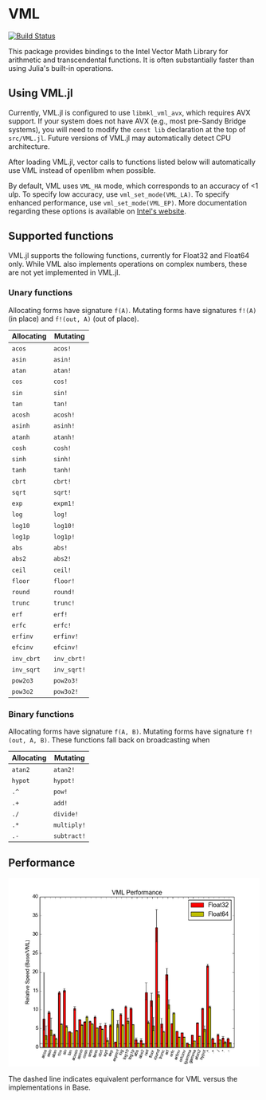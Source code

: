 # VML

[![Build Status](https://travis-ci.org/simonster/VML.jl.png)](https://travis-ci.org/simonster/VML.jl)

This package provides bindings to the Intel Vector Math Library for
arithmetic and transcendental functions. It is often substantially
faster than using Julia's built-in operations.

## Using VML.jl

Currently, VML.jl is configured to use `libmkl_vml_avx`, which requires
AVX support. If your system does not have AVX (e.g., most pre-Sandy
Bridge systems), you will need to modify the `const lib` declaration at
the top of `src/VML.jl`. Future versions of VML.jl may automatically
detect CPU architecture.

After loading VML.jl, vector calls to functions listed below will
automatically use VML instead of openlibm when possible.

By default, VML uses `VML_HA` mode, which corresponds to an accuracy of
<1 ulp. To specify low accuracy, use `vml_set_mode(VML_LA)`. To specify
enhanced performance, use `vml_set_mode(VML_EP)`. More documentation
regarding these options is available on [Intel's website](http://software.intel.com/sites/products/documentation/hpc/mkl/vml/vmldata.htm).

## Supported functions

VML.jl supports the following functions, currently for Float32 and
Float64 only. While VML also implements operations on complex numbers,
these are not yet implemented in VML.jl.

### Unary functions

Allocating forms have signature `f(A)`. Mutating forms have signatures
`f!(A)` (in place) and `f!(out, A)` (out of place).

Allocating | Mutating
-----------|---------
`acos`     | `acos!`
`asin`     | `asin!`
`atan`     | `atan!`
`cos`      | `cos!`
`sin`      | `sin!`
`tan`      | `tan!`
`acosh`    | `acosh!`
`asinh`    | `asinh!`
`atanh`    | `atanh!`
`cosh`     | `cosh!`
`sinh`     | `sinh!`
`tanh`     | `tanh!`
`cbrt`     | `cbrt!`
`sqrt`     | `sqrt!`
`exp`      | `expm1!`
`log`      | `log!`
`log10`    | `log10!`
`log1p`    | `log1p!`
`abs`      | `abs!`
`abs2`     | `abs2!`
`ceil`     | `ceil!`
`floor`    | `floor!`
`round`    | `round!`
`trunc`    | `trunc!`
`erf`      | `erf!`
`erfc`     | `erfc!`
`erfinv`   | `erfinv!`
`efcinv`   | `efcinv!`
`inv_cbrt` | `inv_cbrt!`
`inv_sqrt` | `inv_sqrt!`
`pow2o3`   | `pow2o3!`
`pow3o2`   | `pow3o2!`

### Binary functions

Allocating forms have signature `f(A, B)`. Mutating forms have
signature `f!(out, A, B)`. These functions fall back on broadcasting
when 

Allocating | Mutating
-----------|---------
`atan2`    | `atan2!`
`hypot`    | `hypot!`
`.^`       | `pow!`
`.+`       | `add!`
`./`       | `divide!`
`.*`       | `multiply!`
`.-`       | `subtract!`

## Performance

![VML Performance Comparison](/benchmark/performance.png)

The dashed line indicates equivalent performance for VML versus the
implementations in Base.
